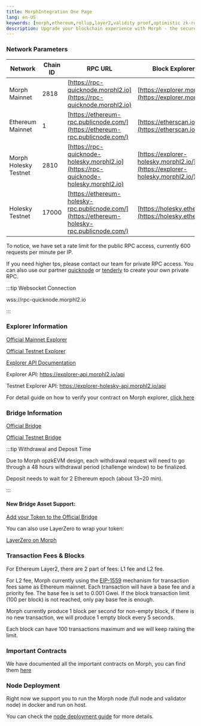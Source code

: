 ```yaml
---
title: MorphIntegration One Page
lang: en-US
keywords: [morph,ethereum,rollup,layer2,validity proof,optimistic zk-rollup]
description: Upgrade your blockchain experience with Morph - the secure decentralized, cost0efficient, and high-performing optimistic zk-rollup solution. Try it now!
---
```


### Network Parameters

| Network | Chain ID | RPC URL | Block Explorer URL |
| --- | --- | --- | --- |
| Morph Mainnet | 2818 | [https://rpc-quicknode.morphl2.io](https://rpc-quicknode.morphl2.io) | [https://explorer.morphl2.io/](https://explorer.morphl2.io/) |
| Ethereum Mainnet | 1 | [https://ethereum-rpc.publicnode.com/](https://ethereum-rpc.publicnode.com/) | [https://etherscan.io/](https://etherscan.io/) |
| Morph Holesky Testnet | 2810 | [https://rpc-quicknode-holesky.morphl2.io](https://rpc-quicknode-holesky.morphl2.io) | [https://explorer-holesky.morphl2.io/](https://explorer-holesky.morphl2.io/) |
| Holesky Testnet | 17000 | [https://ethereum-holesky-rpc.publicnode.com/](https://ethereum-holesky-rpc.publicnode.com/) | [https://holesky.etherscan.io/](https://holesky.etherscan.io/) |


To notice, we have set a rate limit for the public RPC access, currently 600 requests per minute per IP.

If you need higher tps, please contact our team for private RPC access. You can also use our partner [quicknode](https://www.quicknode.com/) or [tenderly](https://tenderly.co/) to create your own private RPC.

:::tip Websocket Connection

wss://rpc-quicknode.morphl2.io

:::

### Explorer Information

[Official Mainnet Explorer](https://explorer.morphl2.io)

[Official Testnet Explorer](https://explorer-holesky.morphl2.io)

[Explorer API Documentation](https://explorer.morphl2.io/api-docs)

Explorer API: https://explorer-api.morphl2.io/api

Testnet Explorer API: https://explorer-holesky-api.morphl2.io/api


For detail guide on how to verify your contract on Morph explorer, [click here](../build-on-morph/5-verify-your-smart-contracts.md)

### Bridge Information

[Official Bridge](https://bridge.morphl2.io)

[Official Testnet Bridge](https://bridge-holesky.morphl2.io)

:::tip Withdrawal and Deposit Time

Due to Morph opzkEVM design, each withdrawal request will need to go through a 48 hours withdrawal period (challenge window) to be finalized. 

Deposit needs to wait for 2 Ethereum epoch (about 13~20 min).

:::

#### New Bridge Asset Support:

[Add your Token to the Official Bridge](https://docs.morphl2.io/docs/build-on-morph/build-on-morph/bridge-between-morph-and-ethereum#add-your-token-to-the-official-bridge)


You can also use LayerZero to wrap your token:

[LayerZero on Morph](https://docs.layerzero.network/v2/developers/evm/technical-reference/deployed-contracts#morph)


### Transaction Fees & Blocks

For Ethereum Layer2, there are 2 part of fees: L1 fee and L2 fee.

For L2 fee, Morph currently using the [EIP-1559](https://github.com/ethereum/EIPs/blob/master/EIPS/eip-1559.md) mechanism for transaction fees same as Ethereum mainnet. Each transaction will have a base fee and a priority fee. The base fee is set to 0.001 Gwei. If the block transaction limit (100 per block) is not reached, only pay base fee is enough.

Morph currently produce 1 block per second for non-empty block, if there is no new transaction, we will produce 1 empty block every 5 seconds.

Each block can have 100 transactions maximum and we will keep raising the limit.

### Important Contracts

We have documented all the important contracts on Morph, you can find them [here](../developer-resources/1-contracts.md)

### Node Deployment

Right now we support you to run the Morph node (full node and validator node) in docker and run on host.

You can check the [node deployment guide](../developer-resources/node-operation/full-node/1-run-in-docker.md) for more details.


